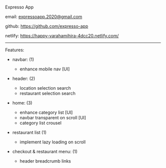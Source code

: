 Expresso App


email: expressoapp.2020@gmail.com

github: https://github.com/expresso-app

netlify: https://happy-varahamihira-4dcc20.netlify.com/


----------------------------------------------------

Features:


- navbar: (1)
    - enhance mobile nav [UI]

- header: (2)
    - location selection search
    - restaurant selection search

- home: (3)
    - enhance category list [UI]
    - navbar transparent on scroll [UI]
    - category list crousel
    
- restaurant list (1)
    - implement lazy loading on scroll

- checkout & restaurant menu: (1)
    - header breadcrumb links
